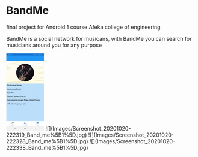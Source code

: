# BandMe
final project for Android 1 course Afeka college of engineering


BandMe is a social network for musicans, with BandMe you can search for musicians around you for any purpose

<img src= "Images/Screenshot_20201020-222308_Band_me%5B1%5D.jpg" width=100>
![](Images/Screenshot_20201020-222319_Band_me%5B1%5D.jpg)
![](Images/Screenshot_20201020-222328_Band_me%5B1%5D.jpg)
![](Images/Screenshot_20201020-222338_Band_me%5B1%5D.jpg)
